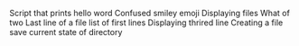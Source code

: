 Script that prints hello word
Confused smiley emoji
Displaying files
What of two
Last line of a file
list of first lines
Displaying thrired line
Creating a file
save current state of directory
